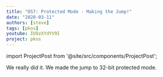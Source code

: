 ```yaml
---
title: "OS7: Protected Mode - Making the Jump!"
date: "2020-03-11"
authors: [steve]
tags: [pkos]
youtube: IU9zXYdYV9I
project: pkos
---
```


import ProjectPost from '@site/src/components/ProjectPost';

<ProjectPost frontmatter={frontmatter}>
We really did it. We made the jump to 32-bit protected mode.
</ProjectPost>
